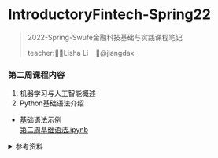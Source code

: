 # IntroductoryFintech-Spring22
> 2022-Spring-Swufe金融科技基础与实践课程笔记  
>       
>  teacher:💃🏻Lisha Li   &ensp;   🕺@jiangdax
### 第二周课程内容
1. 机器学习与人工智能概述
2. Python基础语法介绍
- 基础语法示例  
[第二周基础语法.ipynb](https://github.com/jiangdax/IntroductoryFintech-Spring22/blob/04c37e5ed61cc06f9364140c637757102ff58590/Lecture_2/Fintech_Lecture2_python%E5%9F%BA%E7%A1%80%E8%AF%AD%E6%B3%95.ipynb)


<details>
<summary>参考资料</summary>
  
### 教材：[邱锡鹏《神经网络与深度学习》](https://nndl.github.io/nndl-book.pdf)  [课程资源](https://github.com/dasepli/nndl-materials)

 
</details>
